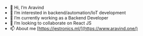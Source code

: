 - 👋 Hi, I’m Aravind
- 👀 I’m interested in backend/automation/IoT development
- 🌱 I’m currently working as a Backend Developer
- 💞️ I’m looking to collaborate on React JS
- 📫 About me [https://jestronics.ml/](https://www.aravind.one/)
